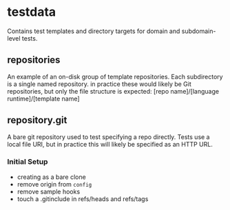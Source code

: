 # testdata

Contains test templates and directory targets for domain and subdomain-level tests.

## repositories

An example of an on-disk group of template repositories.  Each
subdirectory is a single named repository.  in practice these
would likely be Git repositories, but only the file structure
is expected:  [repo name]/[language runtime]/[template name]

## repository.git

A bare git repository used to test specifying a repo directly.
Tests use a local file URI, but in practice this will likely
be specified as an HTTP URL.

### Initial Setup

- creating as a bare clone
- remove origin from `config`
- remove sample hooks
- touch a .gitinclude in refs/heads and refs/tags




